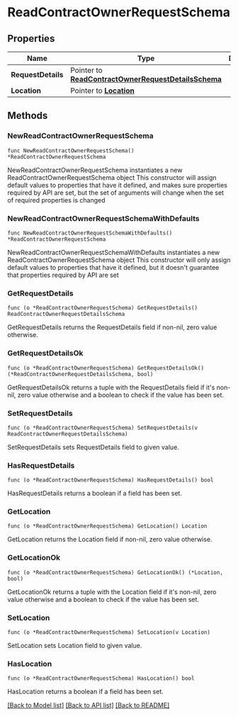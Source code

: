 # ReadContractOwnerRequestSchema

## Properties

Name | Type | Description | Notes
------------ | ------------- | ------------- | -------------
**RequestDetails** | Pointer to [**ReadContractOwnerRequestDetailsSchema**](ReadContractOwnerRequestDetailsSchema.md) |  | [optional] 
**Location** | Pointer to [**Location**](Location.md) |  | [optional] 

## Methods

### NewReadContractOwnerRequestSchema

`func NewReadContractOwnerRequestSchema() *ReadContractOwnerRequestSchema`

NewReadContractOwnerRequestSchema instantiates a new ReadContractOwnerRequestSchema object
This constructor will assign default values to properties that have it defined,
and makes sure properties required by API are set, but the set of arguments
will change when the set of required properties is changed

### NewReadContractOwnerRequestSchemaWithDefaults

`func NewReadContractOwnerRequestSchemaWithDefaults() *ReadContractOwnerRequestSchema`

NewReadContractOwnerRequestSchemaWithDefaults instantiates a new ReadContractOwnerRequestSchema object
This constructor will only assign default values to properties that have it defined,
but it doesn't guarantee that properties required by API are set

### GetRequestDetails

`func (o *ReadContractOwnerRequestSchema) GetRequestDetails() ReadContractOwnerRequestDetailsSchema`

GetRequestDetails returns the RequestDetails field if non-nil, zero value otherwise.

### GetRequestDetailsOk

`func (o *ReadContractOwnerRequestSchema) GetRequestDetailsOk() (*ReadContractOwnerRequestDetailsSchema, bool)`

GetRequestDetailsOk returns a tuple with the RequestDetails field if it's non-nil, zero value otherwise
and a boolean to check if the value has been set.

### SetRequestDetails

`func (o *ReadContractOwnerRequestSchema) SetRequestDetails(v ReadContractOwnerRequestDetailsSchema)`

SetRequestDetails sets RequestDetails field to given value.

### HasRequestDetails

`func (o *ReadContractOwnerRequestSchema) HasRequestDetails() bool`

HasRequestDetails returns a boolean if a field has been set.

### GetLocation

`func (o *ReadContractOwnerRequestSchema) GetLocation() Location`

GetLocation returns the Location field if non-nil, zero value otherwise.

### GetLocationOk

`func (o *ReadContractOwnerRequestSchema) GetLocationOk() (*Location, bool)`

GetLocationOk returns a tuple with the Location field if it's non-nil, zero value otherwise
and a boolean to check if the value has been set.

### SetLocation

`func (o *ReadContractOwnerRequestSchema) SetLocation(v Location)`

SetLocation sets Location field to given value.

### HasLocation

`func (o *ReadContractOwnerRequestSchema) HasLocation() bool`

HasLocation returns a boolean if a field has been set.


[[Back to Model list]](../README.md#documentation-for-models) [[Back to API list]](../README.md#documentation-for-api-endpoints) [[Back to README]](../README.md)


